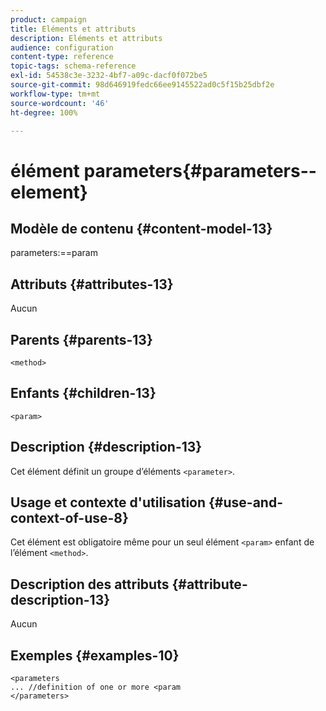 ```yaml
---
product: campaign
title: Eléments et attributs
description: Eléments et attributs
audience: configuration
content-type: reference
topic-tags: schema-reference
exl-id: 54538c3e-3232-4bf7-a09c-dacf0f072be5
source-git-commit: 98d646919fedc66ee9145522ad0c5f15b25dbf2e
workflow-type: tm+mt
source-wordcount: '46'
ht-degree: 100%

---
```


# élément parameters{#parameters--element}

## Modèle de contenu {#content-model-13}

parameters:==param

## Attributs {#attributes-13}

Aucun

## Parents {#parents-13}

`<method>`

## Enfants {#children-13}

`<param>`

## Description {#description-13}

Cet élément définit un groupe d’éléments `<parameter>`.

## Usage et contexte d&#39;utilisation {#use-and-context-of-use-8}

Cet élément est obligatoire même pour un seul élément `<param>` enfant de l’élément `<method>`.

## Description des attributs {#attribute-description-13}

Aucun

## Exemples       {#examples-10}

```
<parameters
... //definition of one or more <param
</parameters>
```

